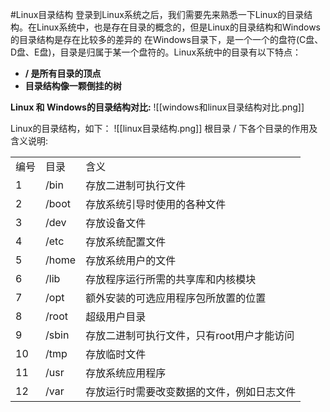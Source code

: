 #Linux目录结构
登录到Linux系统之后，我们需要先来熟悉一下Linux的目录结构。在Linux系统中，也是存在目录的概念的，但是Linux的目录结构和Windows的目录结构是存在比较多的差异的 在Windows目录下，是一个一个的盘符(C盘、D盘、E盘)，目录是归属于某一个盘符的。Linux系统中的目录有以下特点：

- **/ 是所有目录的顶点**
- **目录结构像一颗倒挂的树**

**Linux 和 Windows的目录结构对比:**
![[windows和linux目录结构对比.png]]

Linux的目录结构，如下：
![[linux目录结构.png]]
根目录 / 下各个目录的作用及含义说明:

|   |   |   |
|---|---|---|
|编号|目录|含义|
|1|/bin|存放二进制可执行文件|
|2|/boot|存放系统引导时使用的各种文件|
|3|/dev|存放设备文件|
|4|/etc|存放系统配置文件|
|5|/home|存放系统用户的文件|
|6|/lib|存放程序运行所需的共享库和内核模块|
|7|/opt|额外安装的可选应用程序包所放置的位置|
|8|/root|超级用户目录|
|9|/sbin|存放二进制可执行文件，只有root用户才能访问|
|10|/tmp|存放临时文件|
|11|/usr|存放系统应用程序|
|12|/var|存放运行时需要改变数据的文件，例如日志文件|
